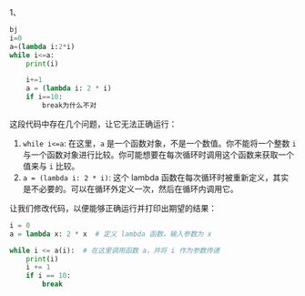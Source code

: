 1、

```py
bj
i=0
a=(lambda i:2*i)
while i<=a:
    print(i)

    i+=1
    a = (lambda i: 2 * i)
    if i==10:
        break为什么不对
```

这段代码中存在几个问题，让它无法正确运行：

1. `while i<=a`: 在这里，`a` 是一个函数对象，不是一个数值。你不能将一个整数 `i` 与一个函数对象进行比较。你可能想要在每次循环时调用这个函数来获取一个值来与 `i` 比较。
2. `a = (lambda i: 2 * i)`: 这个 lambda 函数在每次循环时被重新定义，其实是不必要的。可以在循环外定义一次，然后在循环内调用它。

让我们修改代码，以便能够正确运行并打印出期望的结果：

```py
i = 0
a = lambda x: 2 * x  # 定义 lambda 函数，输入参数为 x

while i <= a(i):  # 在这里调用函数 a，并将 i 作为参数传递
    print(i)
    i += 1
    if i == 10:
        break

```



